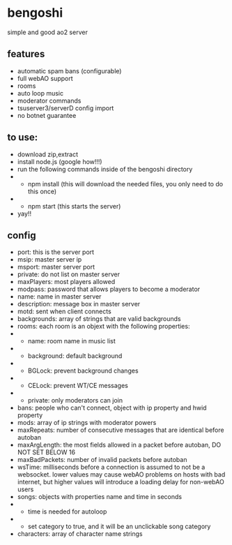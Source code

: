 # bengoshi
simple and good ao2 server

features
---
- automatic spam bans (configurable)
- full webAO support
- rooms
- auto loop music
- moderator commands
- tsuserver3/serverD config import
- no botnet guarantee

to use:
---
- download zip,extract
- install node.js (google how!!!)
- run the following commands inside of the bengoshi directory
- - npm install (this will download the needed files, you only need to do this once)
- - npm start (this starts the server)
- yay!!

config
---
- port: this is the server port
- msip: master server ip
- msport: master server port
- private: do not list on master server
- maxPlayers: most players allowed
- modpass: password that allows players to become a moderator
- name: name in master server
- description: message box in master server
- motd: sent when client connects
- backgrounds: array of strings that are valid backgrounds
- rooms: each room is an objext with the following properties:
- - name: room name in music list
- - background: default background
- - BGLock: prevent background changes
- - CELock: prevent WT/CE messages
- - private: only moderators can join
- bans: people who can't connect, object with ip property and hwid property
- mods: array of ip strings with moderator powers
- maxRepeats: number of consecutive messages that are identical before autoban
- maxArgLength: the most fields allowed in a packet before autoban, DO NOT SET BELOW 16
- maxBadPackets: number of invalid packets before autoban
- wsTime: milliseconds before a connection is assumed to not be a websocket. lower values may cause webAO problems on hosts with bad internet, but higher values will introduce a loading delay for non-webAO users
- songs: objects with properties name and time in seconds
- - time is needed for autoloop
- - set category to true, and it will be an unclickable song category
- characters: array of character name strings
